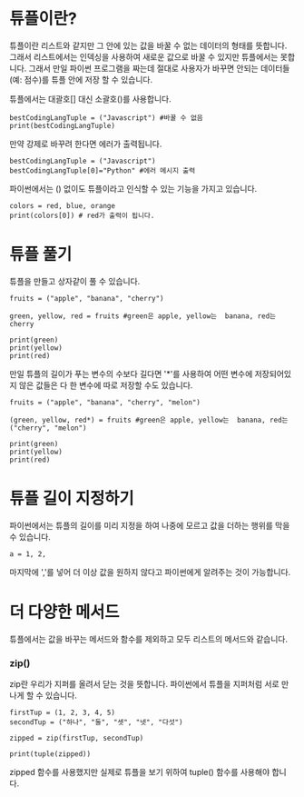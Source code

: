 # 튜플이란?
튜플이란 리스트와 같지만 그 안에 있는 값을 바꿀 수 없는 데이터의 형태를 뜻합니다. 그래서 리스트에서는 인덱싱을 사용하여 새로운 값으로 바꿀 수 있지만 튜플에서는 못합니다. 그래서 만일 파이썬 프로그램을 짜는데 절대로 사용자가 바꾸면 안되는 데이터들 (예: 점수)를 튜플 안에 저장 할 수 있습니다.

튜플에서는 대괄호[] 대신 소괄호()를 사용합니다.

```
bestCodingLangTuple = ("Javascript") #바꿀 수 없음
print(bestCodingLangTuple)
```

만약 강제로 바꾸려 한다면 에러가 출력됩니다.

```
bestCodingLangTuple = ("Javascript")
bestCodingLangTuple[0]="Python" #에러 메시지 출력
```

파이썬에서는 () 없이도 튜플이라고 인식할 수 있는 기능을 가지고 있습니다.

```
colors = red, blue, orange
print(colors[0]) # red가 출력이 됩니다.
```

# 튜플 풀기
튜플을 만들고 상자같이 풀 수 있습니다.

```
fruits = ("apple", "banana", "cherry")

green, yellow, red = fruits #green은 apple, yellow는  banana, red는 cherry

print(green)
print(yellow)
print(red)
```

만일 튜플의 길이가 푸는 변수의 수보다 길다면 '\*'를 사용하여 어떤 변수에 저장되어있지 않은 값들은 다 한 변수에 따로 저장할 수도 있습니다.

```
fruits = ("apple", "banana", "cherry", "melon")

(green, yellow, red*) = fruits #green은 apple, yellow는  banana, red는 ("cherry", "melon")

print(green)
print(yellow)
print(red)
```

# 튜플 길이 지정하기
파이썬에서는 튜플의 길이를 미리 지정을 하여 나중에 모르고 값을 더하는 행위를 막을 수 있습니다.

```
a = 1, 2,
```

마지막에 ','를 넣어 더 이상 값을 원하지 않다고 파이썬에게 알려주는 것이 가능합니다.

# 더 다양한 메서드
튜플에서는 값을 바꾸는 메서드와 함수를 제외하고 모두 리스트의 메서드와 같습니다.

### zip()
zip란 우리가 지퍼를 올려서 닫는 것을 뜻합니다. 파이썬에서 튜플을 지퍼처럼 서로 만나게 할 수 있습니다.

```
firstTup = (1, 2, 3, 4, 5)
secondTup = ("하나", "둘", "셋", "넷", "다섯")

zipped = zip(firstTup, secondTup)

print(tuple(zipped))
```

zipped 함수를 사용했지만 실제로 튜플을 보기 위하여 tuple() 함수를 사용해야 합니다.
